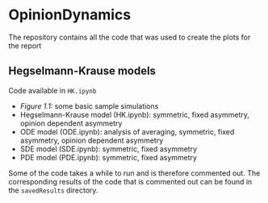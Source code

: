 # OpinionDynamics
The repository contains all the code that was used to create the plots for the report

## Hegselmann-Krause models
Code available in `HK.ipynb`
- _Figure 1.1:_ some basic sample simulations
- Hegselmann-Krause model (HK.ipynb): symmetric, fixed asymmetry, opinion dependent asymmetry
- ODE model (ODE.ipynb): analysis of averaging, symmetric, fixed asymmetry, opinion dependent asymmetry
- SDE model (SDE.ipynb): symmetric, fixed asymmetry
- PDE model (PDE.ipynb): symmetric, fixed asymmetry

Some of the code takes a while to run and is therefore commented out. The corresponding results of the code that is commented out can be found in the `savedResults` directory.
